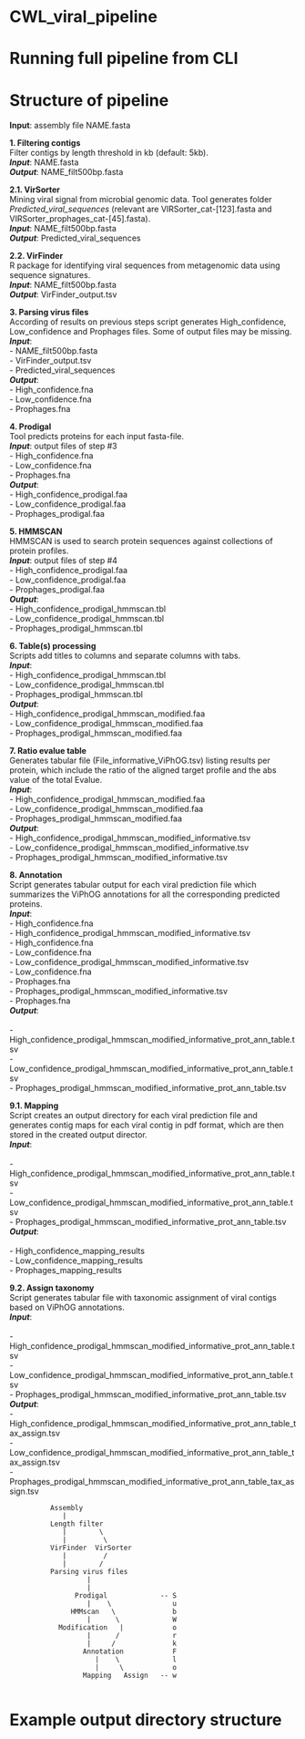 # CWL_viral_pipeline

# Running full pipeline from CLI

# Structure of pipeline
**Input**: assembly file NAME.fasta

**1. Filtering contigs** <br>
Filter contigs by length threshold in kb (default: 5kb). <br>
     ***Input***: NAME.fasta <br>
     ***Output***: NAME_filt500bp.fasta 
   
**2.1. VirSorter** <br>
Mining viral signal from microbial genomic data. Tool generates folder *Predicted_viral_sequences* (relevant are VIRSorter_cat-[123].fasta and VIRSorter_prophages_cat-[45].fasta). <br>
     ***Input***: NAME_filt500bp.fasta <br>
     ***Output***: Predicted_viral_sequences
     
**2.2. VirFinder** <br>
R package for identifying viral sequences from metagenomic data using sequence signatures. <br>
     ***Input***: NAME_filt500bp.fasta <br>
     ***Output***: VirFinder_output.tsv
     
**3. Parsing virus files**   
According of results on previous steps script generates High_confidence, Low_confidence and Prophages files. Some of output files may be missing. <br>
     ***Input***: <br>
                  - NAME_filt500bp.fasta <br>
                  - VirFinder_output.tsv <br>
                  - Predicted_viral_sequences <br>
     ***Output***: <br>
                  - High_confidence.fna <br>
                  - Low_confidence.fna <br>
                  - Prophages.fna
                  
**4. Prodigal** <br>
Tool predicts proteins for each input fasta-file. <br>
     ***Input***: output files of step #3  <br>
                  - High_confidence.fna <br>
                  - Low_confidence.fna <br>
                  - Prophages.fna <br>
     ***Output***: <br>
                  - High_confidence_prodigal.faa <br>
                  - Low_confidence_prodigal.faa <br>
                  - Prophages_prodigal.faa
    
**5. HMMSCAN** <br>
HMMSCAN is used to search protein sequences against collections of protein profiles. <br>
    ***Input***: output files of step #4  <br>
                  - High_confidence_prodigal.faa <br>
                  - Low_confidence_prodigal.faa <br>
                  - Prophages_prodigal.faa <br>
    ***Output***:  <br>
                  - High_confidence_prodigal_hmmscan.tbl <br>
                  - Low_confidence_prodigal_hmmscan.tbl <br>
                  - Prophages_prodigal_hmmscan.tbl <br>
                  
**6. Table(s) processing** <br>
Scripts add titles to columns and separate columns with tabs. <br>
    ***Input***: <br>
                  - High_confidence_prodigal_hmmscan.tbl <br>
                  - Low_confidence_prodigal_hmmscan.tbl <br>
                  - Prophages_prodigal_hmmscan.tbl <br>
    ***Output***: <br>
                  - High_confidence_prodigal_hmmscan_modified.faa <br>
                  - Low_confidence_prodigal_hmmscan_modified.faa <br>
                  - Prophages_prodigal_hmmscan_modified.faa <br>
        
**7. Ratio evalue table** <br>
Generates tabular file (File_informative_ViPhOG.tsv) listing results per protein, which include the ratio of the aligned target profile and the abs value of the total Evalue. <br>
    ***Input***: <br>
                  - High_confidence_prodigal_hmmscan_modified.faa <br>
                  - Low_confidence_prodigal_hmmscan_modified.faa <br>
                  - Prophages_prodigal_hmmscan_modified.faa <br>
    ***Output***: <br>
                  - High_confidence_prodigal_hmmscan_modified_informative.tsv <br>
                  - Low_confidence_prodigal_hmmscan_modified_informative.tsv <br>
                  - Prophages_prodigal_hmmscan_modified_informative.tsv <br>


**8. Annotation** <br>
Script generates tabular output for each viral prediction file which summarizes the ViPhOG annotations for all the corresponding predicted proteins. <br>
    ***Input***: <br>
                  - High_confidence.fna <br>
                  - High_confidence_prodigal_hmmscan_modified_informative.tsv <br>
                  - High_confidence.fna <br>
                  - Low_confidence.fna <br>
                  - Low_confidence_prodigal_hmmscan_modified_informative.tsv <br>
                  - Low_confidence.fna <br>
                  - Prophages.fna <br>
                  - Prophages_prodigal_hmmscan_modified_informative.tsv <br>
                  - Prophages.fna <br>
   ***Output***: <br>           
                  - High_confidence_prodigal_hmmscan_modified_informative_prot_ann_table.tsv <br>
                  - Low_confidence_prodigal_hmmscan_modified_informative_prot_ann_table.tsv <br>
                  - Prophages_prodigal_hmmscan_modified_informative_prot_ann_table.tsv <br>

**9.1. Mapping** <br>
Script creates an output directory for each viral prediction file and generates contig maps for each viral contig in pdf format, which are then stored in the created output director. <br>
   ***Input***: <br>           
                  - High_confidence_prodigal_hmmscan_modified_informative_prot_ann_table.tsv <br>
                  - Low_confidence_prodigal_hmmscan_modified_informative_prot_ann_table.tsv <br>
                  - Prophages_prodigal_hmmscan_modified_informative_prot_ann_table.tsv <br>
  ***Output***: <br>           
                  - High_confidence_mapping_results <br>
                  - Low_confidence_mapping_results <br>
                  - Prophages_mapping_results <br>
                  
**9.2. Assign taxonomy** <br>
Script generates tabular file with taxonomic assignment of viral contigs based on ViPhOG annotations.<br>
   ***Input***: <br>           
                  - High_confidence_prodigal_hmmscan_modified_informative_prot_ann_table.tsv <br>
                  - Low_confidence_prodigal_hmmscan_modified_informative_prot_ann_table.tsv <br>
                  - Prophages_prodigal_hmmscan_modified_informative_prot_ann_table.tsv <br>
   ***Output***: <br>
                  - High_confidence_prodigal_hmmscan_modified_informative_prot_ann_table_tax_assign.tsv <br>
                  - Low_confidence_prodigal_hmmscan_modified_informative_prot_ann_table_tax_assign.tsv <br>
                  - Prophages_prodigal_hmmscan_modified_informative_prot_ann_table_tax_assign.tsv <br>
  
```
          Assembly
             |
          Length filter
             |        \
             |         \
          VirFinder  VirSorter
             |         /
             |        /
          Parsing virus files
                   |
                   |
                Prodigal             -- S
                   |    \               u
               HMMscan   \              b
                   |      \             W
            Modification   |            o
                   |      /             r
                   |     /              k
                  Annotation            F
                     |    \             l
                     |     \            o
                  Mapping   Assign   -- w
                                              
```

# Example output directory structure
```

```
